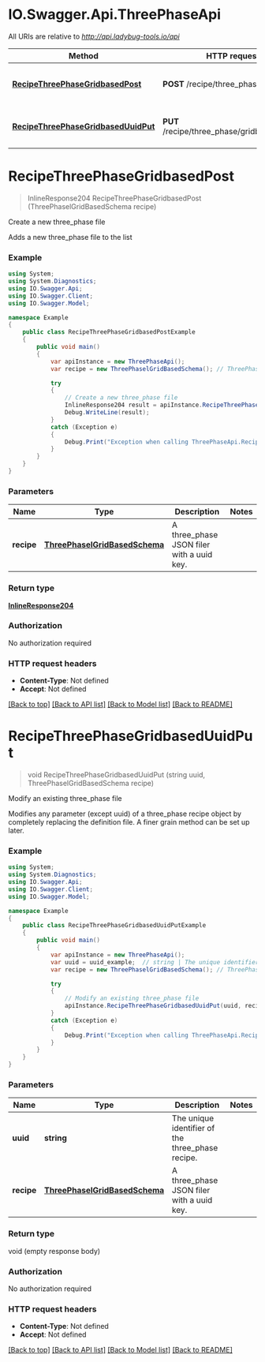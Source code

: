 # IO.Swagger.Api.ThreePhaseApi

All URIs are relative to *http://api.ladybug-tools.io/api*

Method | HTTP request | Description
------------- | ------------- | -------------
[**RecipeThreePhaseGridbasedPost**](ThreePhaseApi.md#recipethreephasegridbasedpost) | **POST** /recipe/three_phase/gridbased | Create a new three_phase file
[**RecipeThreePhaseGridbasedUuidPut**](ThreePhaseApi.md#recipethreephasegridbaseduuidput) | **PUT** /recipe/three_phase/gridbased/{uuid} | Modify an existing three_phase file


<a name="recipethreephasegridbasedpost"></a>
# **RecipeThreePhaseGridbasedPost**
> InlineResponse204 RecipeThreePhaseGridbasedPost (ThreePhaselGridBasedSchema recipe)

Create a new three_phase file

Adds a new three_phase file to the list

### Example
```csharp
using System;
using System.Diagnostics;
using IO.Swagger.Api;
using IO.Swagger.Client;
using IO.Swagger.Model;

namespace Example
{
    public class RecipeThreePhaseGridbasedPostExample
    {
        public void main()
        {
            var apiInstance = new ThreePhaseApi();
            var recipe = new ThreePhaselGridBasedSchema(); // ThreePhaselGridBasedSchema | A three_phase JSON filer with a uuid key.

            try
            {
                // Create a new three_phase file
                InlineResponse204 result = apiInstance.RecipeThreePhaseGridbasedPost(recipe);
                Debug.WriteLine(result);
            }
            catch (Exception e)
            {
                Debug.Print("Exception when calling ThreePhaseApi.RecipeThreePhaseGridbasedPost: " + e.Message );
            }
        }
    }
}
```

### Parameters

Name | Type | Description  | Notes
------------- | ------------- | ------------- | -------------
 **recipe** | [**ThreePhaselGridBasedSchema**](ThreePhaselGridBasedSchema.md)| A three_phase JSON filer with a uuid key. | 

### Return type

[**InlineResponse204**](InlineResponse204.md)

### Authorization

No authorization required

### HTTP request headers

 - **Content-Type**: Not defined
 - **Accept**: Not defined

[[Back to top]](#) [[Back to API list]](../README.md#documentation-for-api-endpoints) [[Back to Model list]](../README.md#documentation-for-models) [[Back to README]](../README.md)

<a name="recipethreephasegridbaseduuidput"></a>
# **RecipeThreePhaseGridbasedUuidPut**
> void RecipeThreePhaseGridbasedUuidPut (string uuid, ThreePhaselGridBasedSchema recipe)

Modify an existing three_phase file

Modifies any parameter (except uuid) of a three_phase recipe object by completely replacing the definition file. A finer grain method can be set up later.

### Example
```csharp
using System;
using System.Diagnostics;
using IO.Swagger.Api;
using IO.Swagger.Client;
using IO.Swagger.Model;

namespace Example
{
    public class RecipeThreePhaseGridbasedUuidPutExample
    {
        public void main()
        {
            var apiInstance = new ThreePhaseApi();
            var uuid = uuid_example;  // string | The unique identifier of the three_phase recipe.
            var recipe = new ThreePhaselGridBasedSchema(); // ThreePhaselGridBasedSchema | A three_phase JSON filer with a uuid key.

            try
            {
                // Modify an existing three_phase file
                apiInstance.RecipeThreePhaseGridbasedUuidPut(uuid, recipe);
            }
            catch (Exception e)
            {
                Debug.Print("Exception when calling ThreePhaseApi.RecipeThreePhaseGridbasedUuidPut: " + e.Message );
            }
        }
    }
}
```

### Parameters

Name | Type | Description  | Notes
------------- | ------------- | ------------- | -------------
 **uuid** | **string**| The unique identifier of the three_phase recipe. | 
 **recipe** | [**ThreePhaselGridBasedSchema**](ThreePhaselGridBasedSchema.md)| A three_phase JSON filer with a uuid key. | 

### Return type

void (empty response body)

### Authorization

No authorization required

### HTTP request headers

 - **Content-Type**: Not defined
 - **Accept**: Not defined

[[Back to top]](#) [[Back to API list]](../README.md#documentation-for-api-endpoints) [[Back to Model list]](../README.md#documentation-for-models) [[Back to README]](../README.md)

